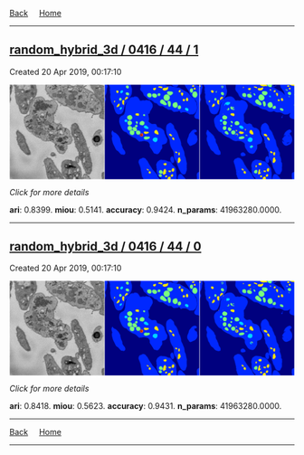 
[Back](..)&nbsp;&nbsp;&nbsp;&nbsp;&nbsp;[Home](https://leapmanlab.github.io/snapshots)

---

<div class="summary"><a href="1"><h2>random_hybrid_3d / 0416 / 44 / 1</h2></a><p>Created 20 Apr 2019, 00:17:10
</p><a href="1"><img src="1/media/summary.png" align="center"></a><p>
<i>Click for more details</i>
</p></div>

**ari**: 0.8399. **miou**: 0.5141. **accuracy**: 0.9424. **n_params**: 41963280.0000. 

---

<div class="summary"><a href="0"><h2>random_hybrid_3d / 0416 / 44 / 0</h2></a><p>Created 20 Apr 2019, 00:17:10
</p><a href="0"><img src="0/media/summary.png" align="center"></a><p>
<i>Click for more details</i>
</p></div>

**ari**: 0.8418. **miou**: 0.5623. **accuracy**: 0.9431. **n_params**: 41963280.0000. 

---

[Back](..)&nbsp;&nbsp;&nbsp;&nbsp;&nbsp;[Home](https://leapmanlab.github.io/snapshots)

---